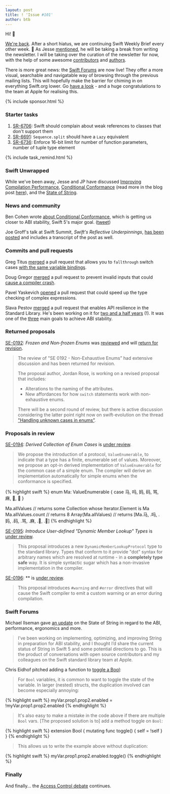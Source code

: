 ```yaml
---
layout: post
title: ! 'Issue #101'
author: btb
---
```


Hi! 👋

[We're back](https://basthomas.github.io/curating-swift-weekly). After a short hiatus, we are continuing Swift Weekly Brief every other week. 🎉
As Jesse [mentioned](https://www.jessesquires.com/blog/swift-weekly-brief-hiatus/), he will be taking a break from writing the newsletter. I will be taking over the curation of the newsletter for now, with the help of some awesome [contributors](https://github.com/SwiftWeekly/swiftweekly.github.io/graphs/contributors) and [authors](https://swiftweekly.github.io/authors/).

There is more great news: the [Swift Forums](https://forums.swift.org/t/welcome-to-the-swift-forums/8) are now live! They offer a more visual, searchable and navigatable way of browsing through the previous mailing lists. This will hopefully make the barrier for chiming in on everything Swift.org lower. Go [have a look](https://forums.swift.org) - and a huge congratulations to the team at Apple for realising this.

<!--excerpt-->

{% include sponsor.html %}

### Starter tasks

1. [SR-6706](https://bugs.swift.org/browse/SR-6706): Swift should complain about weak references to classes that don't support them
2. [SR-6691](https://bugs.swift.org/browse/SR-6691): `Sequence.split` should have a `Lazy` equivalent
3. [SR-6736](https://bugs.swift.org/browse/SR-6736): Enforce 16-bit limit for number of function parameters, number of tuple type element

{% include task_remind.html %}

### Swift Unwrapped

While we've been away, Jesse and JP have discussed [Improving Compilation Performance](https://spec.fm/podcasts/swift-unwrapped/100849), [Conditional Conformance](https://spec.fm/podcasts/swift-unwrapped/105029) (read more in the blog post [here](https://swift.org/blog/conditional-conformance/)), and the [State of String](https://spec.fm/podcasts/swift-unwrapped/105667).

### News and community

Ben Cohen wrote [about Conditional Conformance](https://swift.org/blog/conditional-conformance/), which is getting us closer to ABI stability, Swift 5's major goal. ([tweet](https://twitter.com/AirspeedSwift/status/950446966126751744))

Joe Groff's talk at Swift Summit, *Swift's Reflective Underpinnings*, [has been posted](https://www.skilled.io/u/swiftsummit/swift-s-reflective-underpinnings-joe-groff) and includes a transcript of the post as well.

### Commits and pull requests

Greg Titus [merged](https://github.com/apple/swift/pull/14041) a pull request that allows you to `fallthrough` switch cases [with the same variable bindings](https://twitter.com/jckarter/status/955644985306619905).

Doug Gregor [merged](https://github.com/apple/swift/pull/14102) a pull request to prevent invalid inputs that could [cause a compiler crash](https://bugs.swift.org/browse/SR-6797).

Pavel Yaskevich [opened](https://github.com/apple/swift/pull/13986) a pull request that could speed up the type checking of complex expressions.

Slava Pestov [merged](https://github.com/apple/swift/pull/13573) a pull request that enables API resilience in the Standard Library. He's been working on it for [two and a half years](https://twitter.com/slava_pestov/status/953897806040674304) (!). It was one of the [three](https://github.com/apple/swift-evolution#primary-focus-abi-stability) main goals to achieve ABI stability.

### Returned proposals

[SE-0192](https://github.com/apple/swift-evolution/blob/master/proposals/0192-non-exhaustive-enums.md): *Frozen and Non-frozen Enums* was [reviewed](https://forums.swift.org/t/review-se-0192-non-exhaustive-enums/7291) and will [return for revision](https://forums.swift.org/t/review-returned-for-revision-se-0192-non-exhaustive-enums/7423).

> The review of "SE 0192 - Non-Exhaustive Enums” had extensive discussion and has been returned for revision.
>
> The proposal author, Jordan Rose, is working on a revised proposal that includes:
> 
> - Alterations to the naming of the attributes.
> - New affordances for how `switch` statements work with non-exhaustive enums.
> 
> There will be a second round of review, but there is active discussion considering the latter point right now on swift-evolution on the thread ["Handling unknown cases in enums”](https://forums.swift.org/t/handling-unknown-cases-in-enums-re-se-0192/7388).

### Proposals in review

[SE-0194](https://github.com/apple/swift-evolution/blob/master/proposals/0194-derived-collection-of-enum-cases.md): *Derived Collection of Enum Cases* is [under review](https://forums.swift.org/t/review-se-0194-derived-collection-of-enum-cases/7377).

> We propose the introduction of a protocol, `ValueEnumerable`, to indicate that a type has a finite, enumerable set of values. Moreover, we propose an opt-in derived implementation of `ValueEnumerable` for the common case of a simple enum.
> The compiler will derive an implementation automatically for simple enums when the conformance is specified.

{% highlight swift %} 
enum Ma: ValueEnumerable { case 马, 吗, 妈, 码, 骂, 麻, 🐎, 🐴 }

Ma.allValues         // returns some Collection whose Iterator.Element is Ma
Ma.allValues.count   // returns 8
Array(Ma.allValues)  // returns [Ma.马, .吗, .妈, .码, .骂, .麻, .🐎, .🐴]
{% endhighlight %}


[SE-0195](https://github.com/apple/swift-evolution/blob/master/proposals/0195-dynamic-member-lookup.md): *Introduce User-defined "Dynamic Member Lookup" Types* is [under review](https://forums.swift.org/t/se-0195-introduce-user-defined-dynamic-member-lookup-types/8658).

> This proposal introduces a new `DynamicMemberLookupProtocol` type to the standard library. Types that conform to it provide "dot" syntax for arbitrary names which are resolved at runtime - in a **completely type safe** way. It is simple syntactic sugar which has a non-invasive implementation in the compiler.

[SE-0196](https://github.com/apple/swift-evolution/blob/master/proposals/0196-diagnostic-directives.md): ** is [under review](https://forums.swift.org/t/se-0196-compiler-diagnostic-directives/8734).

> This proposal introduces `#warning` and `#error` directives that will cause the Swift compiler to emit a custom warning or an error during compilation.

### Swift Forums

Michael Ilseman gave [an update](https://forums.swift.org/t/state-of-string-abi-performance-ergonomics-and-you/7397) on the State of String in regard to the ABI, performance, ergonomics and more.

> I’ve been working on implementing, optimizing, and improving String in preparation for ABI stability, and I thought I’d share the current status of String in Swift 5 and some potential directions to go. This is the product of conversations with open source contributors and my colleagues on the Swift standard library team at Apple.

Chris Eidhof pitched adding a function to [toggle a Bool](https://forums.swift.org/t/pitch-adding-toggle-to-bool/7414):

> For `Bool` variables, it is common to want to toggle the state of the variable. In larger (nested) structs, the duplication involved can become especially annoying:

{% highlight swift %} 
myVar.prop1.prop2.enabled = !myVar.prop1.prop2.enabled
{% endhighlight %}

> It's also easy to make a mistake in the code above if there are multiple `Bool` vars.
> [The proposed solution is to] add a method toggle on `Bool`:

{% highlight swift %} 
extension Bool {
    mutating func toggle() {
        self = !self
    }
}
{% endhighlight %}

> This allows us to write the example above without duplication:

{% highlight swift %} 
myVar.prop1.prop2.enabled.toggle()
{% endhighlight %}

### Finally

And finally... the [Access Control debate](https://twitter.com/jckarter/status/955931838320492544) continues.
